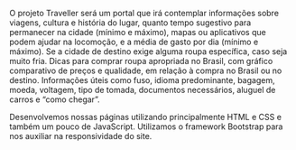 O projeto Traveller será um portal que irá contemplar informações sobre viagens, cultura e história do lugar, quanto tempo sugestivo para permanecer na cidade (mínimo e máximo), mapas ou aplicativos que podem ajudar na locomoção, e a média de gasto por dia (mínimo e máximo). Se a cidade de destino exige alguma roupa específica, caso seja muito fria. Dicas para comprar roupa apropriada no Brasil, com gráfico comparativo de preços e qualidade, em relação à compra no Brasil ou no destino. Informações úteis como fuso, idioma predominante, bagagem, moeda, voltagem, tipo de tomada, documentos necessários, aluguel de carros e “como chegar”.


Desenvolvemos nossas páginas utilizando principalmente HTML e CSS e também um pouco de JavaScript. Utilizamos o framework Bootstrap para nos auxiliar na responsividade do site.
